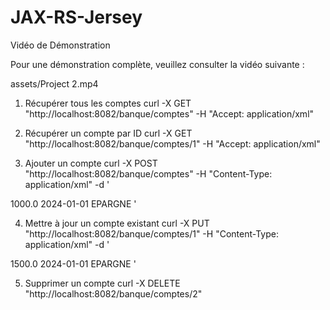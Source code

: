 # JAX-RS-Jersey


Vidéo de Démonstration

Pour une démonstration complète, veuillez consulter la vidéo suivante : 


assets/Project 2.mp4


1. Récupérer tous les comptes
curl -X GET "http://localhost:8082/banque/comptes" -H "Accept: application/xml"
2. Récupérer un compte par ID
curl -X GET "http://localhost:8082/banque/comptes/1" -H "Accept: application/xml"

3. Ajouter un compte
curl -X POST "http://localhost:8082/banque/comptes" -H "Content-Type: application/xml" -d '<?xml version="1.0" encoding="UTF-8"?>
<compte>
    <solde>1000.0</solde>
    <dateCreation>2024-01-01</dateCreation>
    <type>EPARGNE</type>
</compte>'

4. Mettre à jour un compte existant
curl -X PUT "http://localhost:8082/banque/comptes/1" -H "Content-Type: application/xml" -d '<?xml version="1.0" encoding="UTF-8"?>
<compte>
    <solde>1500.0</solde>
    <dateCreation>2024-01-01</dateCreation>
    <type>EPARGNE</type>
</compte>'

5. Supprimer un compte
curl -X DELETE "http://localhost:8082/banque/comptes/2"

